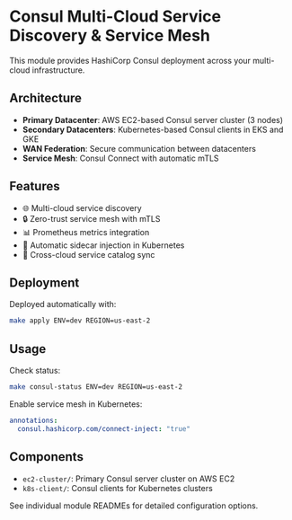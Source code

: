 # Consul Multi-Cloud Service Discovery & Service Mesh

This module provides HashiCorp Consul deployment across your multi-cloud infrastructure.

## Architecture

- **Primary Datacenter**: AWS EC2-based Consul server cluster (3 nodes)
- **Secondary Datacenters**: Kubernetes-based Consul clients in EKS and GKE
- **WAN Federation**: Secure communication between datacenters
- **Service Mesh**: Consul Connect with automatic mTLS

## Features

- 🌐 Multi-cloud service discovery
- 🔒 Zero-trust service mesh with mTLS
- 📊 Prometheus metrics integration
- 🎯 Automatic sidecar injection in Kubernetes
- 🔄 Cross-cloud service catalog sync

## Deployment

Deployed automatically with:
```bash
make apply ENV=dev REGION=us-east-2
```

## Usage

Check status:
```bash
make consul-status ENV=dev REGION=us-east-2
```

Enable service mesh in Kubernetes:
```yaml
annotations:
  consul.hashicorp.com/connect-inject: "true"
```

## Components

- `ec2-cluster/`: Primary Consul server cluster on AWS EC2
- `k8s-client/`: Consul clients for Kubernetes clusters

See individual module READMEs for detailed configuration options. 
